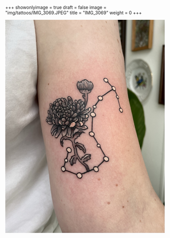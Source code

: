+++
showonlyimage = true
draft = false
image = "img/tattoos/IMG_3069.JPEG"
title = "IMG_3069"
weight = 0
+++

![image](/img/tattoos/IMG_3069.JPEG)
